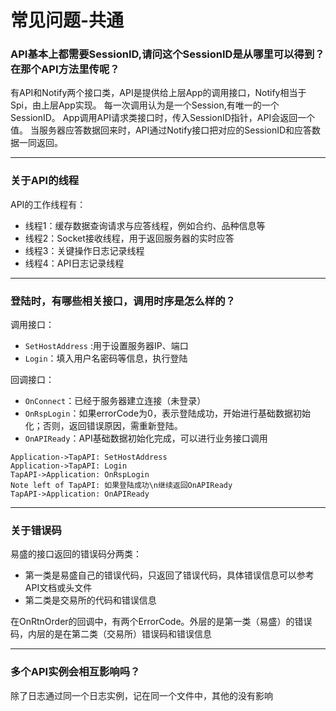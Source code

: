 # 常见问题-共通

<!-- toc --> 


### API基本上都需要SessionID,请问这个SessionID是从哪里可以得到？在那个API方法里传呢？

 有API和Notify两个接口类，API是提供给上层App的调用接口，Notify相当于Spi，由上层App实现。
每一次调用认为是一个Session,有唯一的一个SessionID。
App调用API请求类接口时，传入SessionID指针，API会返回一个值。
当服务器应答数据回来时，API通过Notify接口把对应的SessionID和应答数据一同返回。

----------

### 关于API的线程
 
 API的工作线程有：

- 线程1：缓存数据查询请求与应答线程，例如合约、品种信息等
- 线程2：Socket接收线程，用于返回服务器的实时应答
- 线程3：关键操作日志记录线程
- 线程4：API日志记录线程

----

### 登陆时，有哪些相关接口，调用时序是怎么样的？

调用接口：

- `SetHostAddress` :用于设置服务器IP、端口
- `Login`：填入用户名密码等信息，执行登陆

回调接口： 

- `OnConnect`：已经于服务器建立连接（未登录）
- `OnRspLogin`：如果errorCode为0，表示登陆成功，开始进行基础数据初始化；否则，返回错误原因，需重新登陆。
- `OnAPIReady`：API基础数据初始化完成，可以进行业务接口调用


``` sequence
Application->TapAPI: SetHostAddress
Application->TapAPI: Login
TapAPI->Application: OnRspLogin
Note left of TapAPI: 如果登陆成功\n继续返回OnAPIReady
TapAPI->Application: OnAPIReady
```

---

### 关于错误码

易盛的接口返回的错误码分两类：

- 第一类是易盛自己的错误代码，只返回了错误代码，具体错误信息可以参考API文档或头文件
- 第二类是交易所的代码和错误信息

在OnRtnOrder的回调中，有两个ErrorCode。外层的是第一类（易盛）的错误码，内层的是在第二类（交易所）错误码和错误信息


---
### 多个API实例会相互影响吗？

除了日志通过同一个日志实例，记在同一个文件中，其他的没有影响
